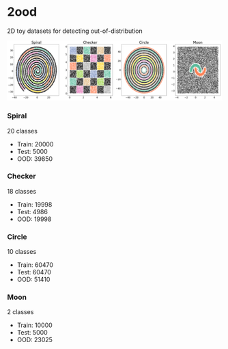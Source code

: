 # 2ood
2D toy datasets for detecting out-of-distribution

![](./2ood.png)

### Spiral
20 classes
- Train: 20000
- Test: 5000
- OOD: 39850

### Checker
18 classes
- Train: 19998
- Test: 4986
- OOD: 19998

### Circle
10 classes
- Train: 60470
- Test: 60470
- OOD: 51410

### Moon
2 classes
- Train: 10000
- Test: 5000
- OOD: 23025

